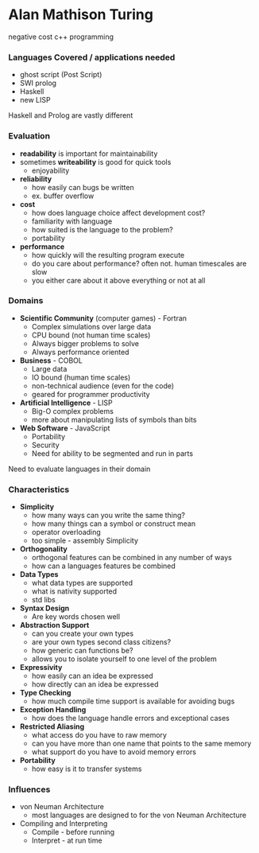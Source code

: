# Alan Mathison Turing
  negative cost c++ programming
### Languages Covered / applications needed
* ghost script (Post Script)
* SWI prolog
* Haskell
* new LISP

Haskell and Prolog are vastly different

### Evaluation
* **readability** is important for maintainability
* sometimes **writeability** is good for quick tools
  * enjoyability
* **reliability**
  * how easily can bugs be written
  * ex. buffer overflow
* **cost**
  * how does language choice affect development cost?
  * familiarity with language
  * how suited is the language to the problem?
  * portability
* **performance** 
  * how quickly will the resulting program execute
  * do you care about performance? often not. human timescales are slow
  * you either care about it above everything or not at all

### Domains
* **Scientific Community** (computer games) - Fortran
  * Complex simulations over large data
  * CPU bound (not human time scales)
  * Always bigger problems to solve
  * Always performance oriented
* **Business** - COBOL
  * Large data
  * IO bound (human time scales)
  * non-technical audience (even for the code)
  * geared for programmer productivity
* **Artificial Intelligence** - LISP
  * Big-O complex problems
  * more about manipulating lists of symbols than bits
* **Web Software** - JavaScript
  * Portability
  * Security
  * Need for ability to be segmented and run in parts

Need to evaluate languages in their domain

### Characteristics
* **Simplicity**
  * how many ways can you write the same thing?
  * how many things can a symbol or construct mean
  * operator overloading
  * too simple - assembly Simplicity
* **Orthogonality**
  * orthogonal features can be combined in any number of ways
  * how can a languages features be combined
* **Data Types**
  * what data types are supported
  * what is nativity supported
  * std libs
* **Syntax Design**
  * Are key words chosen well
* **Abstraction Support**
  * can you create your own types
  * are your own types second class citizens?
  * how generic can functions be?
  * allows you to isolate yourself to one level of the problem
* **Expressivity**
  * how easily can an idea be expressed
  * how directly can an idea be expressed
* **Type Checking**
  * how much compile time support is available for avoiding bugs
* **Exception Handling**
  * how does the language handle errors and exceptional cases
* **Restricted Aliasing**
  * what access do you have to raw memory
  * can you have more than one name that points to the same memory
  * what support do you have to avoid memory errors
* **Portability**
  * how easy is it to transfer systems

### Influences
* von Neuman Architecture
  * most languages are designed to for the von Neuman Architecture
* Compiling and Interpreting
  * Compile - before running
  * Interpret - at run time
